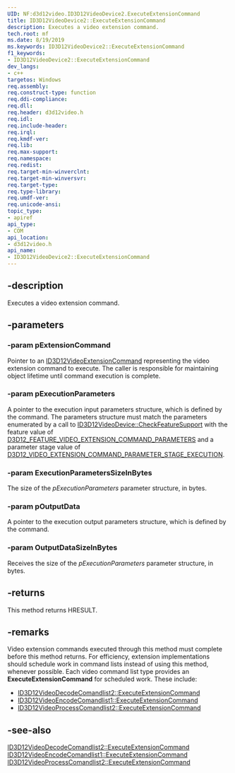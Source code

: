 ```yaml
---
UID: NF:d3d12video.ID3D12VideoDevice2.ExecuteExtensionCommand
title: ID3D12VideoDevice2::ExecuteExtensionCommand
description: Executes a video extension command. 
tech.root: mf
ms.date: 8/19/2019
ms.keywords: ID3D12VideoDevice2::ExecuteExtensionCommand
f1_keywords:
- ID3D12VideoDevice2::ExecuteExtensionCommand
dev_langs:
- c++
targetos: Windows
req.assembly: 
req.construct-type: function
req.ddi-compliance: 
req.dll: 
req.header: d3d12video.h
req.idl: 
req.include-header: 
req.irql: 
req.kmdf-ver: 
req.lib: 
req.max-support: 
req.namespace: 
req.redist: 
req.target-min-winverclnt: 
req.target-min-winversvr: 
req.target-type: 
req.type-library: 
req.umdf-ver: 
req.unicode-ansi: 
topic_type:
- apiref
api_type:
- COM
api_location:
- d3d12video.h
api_name:
- ID3D12VideoDevice2::ExecuteExtensionCommand
---
```


## -description

Executes a video extension command.

## -parameters

### -param pExtensionCommand

Pointer to an [ID3D12VideoExtensionCommand](nn-d3d12video-id3d12videoextensioncommand.md) representing the video extension command to execute.  The caller is responsible for maintaining object lifetime until command execution is complete.

### -param pExecutionParameters

A pointer to the execution input parameters structure, which is defined by the command.  The parameters structure must match the parameters enumerated by a call to [ID3D12VideoDevice::CheckFeatureSupport](nf-d3d12video-id3d12videodevice-checkfeaturesupport.md) with the feature value of [D3D12_FEATURE_VIDEO_EXTENSION_COMMAND_PARAMETERS](ne-d3d12video-d3d12_feature_video.md) and a parameter stage value of [D3D12_VIDEO_EXTENSION_COMMAND_PARAMETER_STAGE_EXECUTION](ne-d3d12video-d3d12_video_extension_command_parameter_stage.md).

### -param ExecutionParametersSizeInBytes

The size of the *pExecutionParameters* parameter structure, in bytes.

### -param pOutputData

A pointer to the execution output parameters structure, which is defined by the command.

### -param OutputDataSizeInBytes

Receives the size of the *pExecutionParameters* parameter structure, in bytes.

## -returns

This method returns HRESULT.

## -remarks

Video extension commands executed through this method must complete before this method returns. For efficiency, extension implementations should schedule work in command lists instead of using this method, whenever possible. Each video command list type provides an **ExecuteExtensionCommand** for scheduled work. These include:

- [ID3D12VideoDecodeComandlist2::ExecuteExtensionCommand](nf-d3d12video-id3d12videodecodecommandlist2-executeextensioncommand.md)
- [ID3D12VideoEncodeComandlist1::ExecuteExtensionCommand](nf-d3d12video-id3d12videoencodecommandlist1-executeextensioncommand.md)
- [ID3D12VideoProcessComandlist2::ExecuteExtensionCommand](nf-d3d12video-id3d12videoprocesscommandlist2-executeextensioncommand.md)

## -see-also

[ID3D12VideoDecodeComandlist2::ExecuteExtensionCommand](nf-d3d12video-id3d12videodecodecommandlist2-executeextensioncommand.md)
[ID3D12VideoEncodeComandlist1::ExecuteExtensionCommand](nf-d3d12video-id3d12videoencodecommandlist1-executeextensioncommand.md)
[ID3D12VideoProcessComandlist2::ExecuteExtensionCommand](nf-d3d12video-id3d12videoprocesscommandlist2-executeextensioncommand.md)


